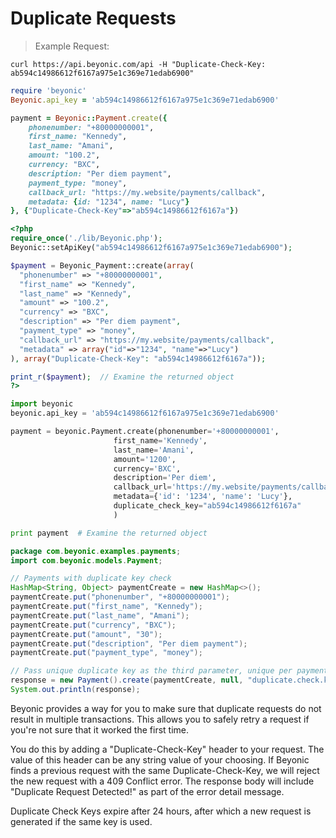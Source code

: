 # Duplicate Requests

> Example Request:

```shell
curl https://api.beyonic.com/api -H "Duplicate-Check-Key: ab594c14986612f6167a975e1c369e71edab6900"
```

```ruby
require 'beyonic'
Beyonic.api_key = 'ab594c14986612f6167a975e1c369e71edab6900'

payment = Beyonic::Payment.create({
    phonenumber: "+80000000001",
    first_name: "Kennedy",
    last_name: "Amani",
    amount: "100.2",
    currency: "BXC",
    description: "Per diem payment",
    payment_type: "money",
    callback_url: "https://my.website/payments/callback",
    metadata: {id: "1234", name: "Lucy"}
}, {"Duplicate-Check-Key"=>"ab594c14986612f6167a"})

```

```php
<?php
require_once('./lib/Beyonic.php');
Beyonic::setApiKey("ab594c14986612f6167a975e1c369e71edab6900");

$payment = Beyonic_Payment::create(array(
  "phonenumber" => "+80000000001",
  "first_name" => "Kennedy",
  "last_name" => "Kennedy",
  "amount" => "100.2",
  "currency" => "BXC",
  "description" => "Per diem payment",
  "payment_type" => "money",
  "callback_url" => "https://my.website/payments/callback",
  "metadata" => array("id"=>"1234", "name"=>"Lucy")
), array("Duplicate-Check-Key": "ab594c14986612f6167a"));

print_r($payment);  // Examine the returned object
?>
```

```python
import beyonic
beyonic.api_key = 'ab594c14986612f6167a975e1c369e71edab6900'

payment = beyonic.Payment.create(phonenumber='+80000000001',
                       first_name='Kennedy',
                       last_name='Amani',
                       amount='1200',
                       currency='BXC',
                       description='Per diem',
                       callback_url='https://my.website/payments/callback',
                       metadata={'id': '1234', 'name': 'Lucy'},
                       duplicate_check_key="ab594c14986612f6167a"
                       )

print payment  # Examine the returned object

```

```java
package com.beyonic.examples.payments;
import com.beyonic.models.Payment;

// Payments with duplicate key check
HashMap<String, Object> paymentCreate = new HashMap<>();
paymentCreate.put("phonenumber", "+80000000001");
paymentCreate.put("first_name", "Kennedy");
paymentCreate.put("last_name", "Amani");
paymentCreate.put("currency", "BXC");
paymentCreate.put("amount", "30");
paymentCreate.put("description", "Per diem payment");
paymentCreate.put("payment_type", "money");

// Pass unique duplicate key as the third parameter, unique per payment
response = new Payment().create(paymentCreate, null, "duplicate.check.key");
System.out.println(response);

```

Beyonic provides a way for you to make sure that duplicate requests do not result in multiple transactions. This allows you to safely retry a request if you're not sure that it worked the first time.

You do this by adding a "Duplicate-Check-Key" header to your request. The value of this header can be any string value of your choosing. If Beyonic finds a previous request with the same Duplicate-Check-Key, we will reject the new request with a 409 Conflict error. The response body will include "Duplicate Request Detected!" as part of the error detail message.

Duplicate Check Keys expire after 24 hours, after which a new request is generated if the same key is used.